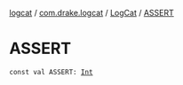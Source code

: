[logcat](../../index.md) / [com.drake.logcat](../index.md) / [LogCat](index.md) / [ASSERT](./-a-s-s-e-r-t.md)

# ASSERT

`const val ASSERT: `[`Int`](https://kotlinlang.org/api/latest/jvm/stdlib/kotlin/-int/index.html)
